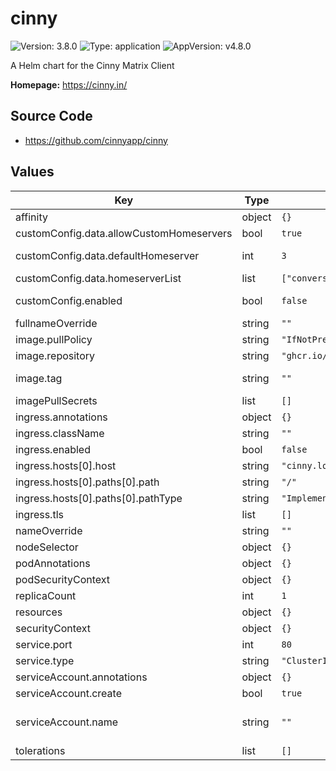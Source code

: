# cinny

![Version: 3.8.0](https://img.shields.io/badge/Version-3.8.0-informational?style=flat-square) ![Type: application](https://img.shields.io/badge/Type-application-informational?style=flat-square) ![AppVersion: v4.8.0](https://img.shields.io/badge/AppVersion-v4.8.0-informational?style=flat-square)

A Helm chart for the Cinny Matrix Client

**Homepage:** <https://cinny.in/>

## Source Code

* <https://github.com/cinnyapp/cinny>

## Values

| Key | Type | Default | Description |
|-----|------|---------|-------------|
| affinity | object | `{}` |  |
| customConfig.data.allowCustomHomeservers | bool | `true` | Allow the user to enter a homeserver not in the list |
| customConfig.data.defaultHomeserver | int | `3` | Index (starting with 0) in homeserverList of the server to display by default |
| customConfig.data.homeserverList | list | `["converser.eu","envs.net","matrix.org","mozilla.org"]` | List of Matrix homeservers to display |
| customConfig.enabled | bool | `false` | Enable the use of a custom config.json - see https://github.com/cinnyapp/cinny/blob/dev/config.json |
| fullnameOverride | string | `""` |  |
| image.pullPolicy | string | `"IfNotPresent"` |  |
| image.repository | string | `"ghcr.io/cinnyapp/cinny"` |  |
| image.tag | string | `""` | Overrides the image tag whose default is the chart appVersion. |
| imagePullSecrets | list | `[]` |  |
| ingress.annotations | object | `{}` |  |
| ingress.className | string | `""` |  |
| ingress.enabled | bool | `false` |  |
| ingress.hosts[0].host | string | `"cinny.local"` |  |
| ingress.hosts[0].paths[0].path | string | `"/"` |  |
| ingress.hosts[0].paths[0].pathType | string | `"ImplementationSpecific"` |  |
| ingress.tls | list | `[]` |  |
| nameOverride | string | `""` |  |
| nodeSelector | object | `{}` |  |
| podAnnotations | object | `{}` |  |
| podSecurityContext | object | `{}` |  |
| replicaCount | int | `1` |  |
| resources | object | `{}` |  |
| securityContext | object | `{}` |  |
| service.port | int | `80` |  |
| service.type | string | `"ClusterIP"` |  |
| serviceAccount.annotations | object | `{}` | Annotations to add to the service account |
| serviceAccount.create | bool | `true` | Specifies whether a service account should be created |
| serviceAccount.name | string | `""` | The name of the service account to use. If not set and create is true, a name is generated using the fullname template |
| tolerations | list | `[]` |  |

